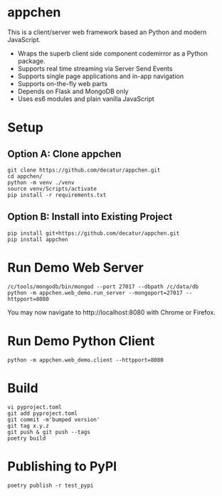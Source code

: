 # appchen

This is a client/server web framework based an Python and modern JavaScript.
* Wraps the superb client side component codemirror as a Python package.
* Supports real time streaming via Server Send Events
* Supports single page applications and in-app navigation
* Supports on-the-fly web parts
* Depends on Flask and MongoDB only
* Uses es6 modules and plain vanilla JavaScript

# Setup
 
## Option A: Clone appchen

````shell script
git clone https://github.com/decatur/appchen.git
cd appchen/
python -m venv ./venv
source venv/Scripts/activate
pip install -r requirements.txt
 ````

## Option B: Install into Existing Project

````shell script
pip install git+https://github.com/decatur/appchen.git
pip install appchen
 ````

# Run Demo Web Server

````shell script
/c/tools/mongodb/bin/mongod --port 27017 --dbpath /c/data/db
python -m appchen.web_demo.run_server --mongoport=27017 --httpport=8080
 ````

You may now navigate to http://localhost:8080 with Chrome or Firefox.


# Run Demo Python Client

````shell script
python -m appchen.web_demo.client --httpport=8080
````

# Build

````shell script
vi pyproject.toml
git add pyproject.toml
git commit -m'bumped version'
git tag x.y.z
git push & git push --tags
poetry build
````

# Publishing to PyPI

````shell script
poetry publish -r test_pypi
````
